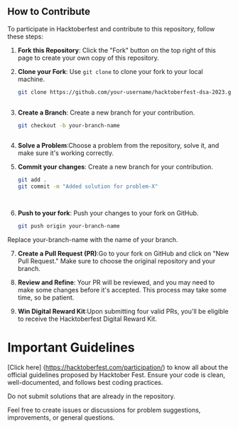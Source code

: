 ## How to Contribute

To participate in Hacktoberfest and contribute to this repository, follow these steps:

1. **Fork this Repository**: Click the "Fork" button on the top right of this page to create your own copy of this repository.

2. **Clone your Fork**: Use `git clone` to clone your fork to your local machine.

   ```sh
   git clone https://github.com/your-username/hacktoberfest-dsa-2023.git
 
3. **Create a Branch**: Create a new branch for your contribution.

   ```sh
   git checkout -b your-branch-name
 
4. **Solve a Problem**:Choose a problem from the repository, solve it, and make sure it's working correctly.

5. **Commit your changes**: Create a new branch for your contribution.

   ```sh
   git add .
   git commit -m "Added solution for problem-X"

 
6. **Push to your fork**: Push your changes to your fork on GitHub.

   ```sh
   git push origin your-branch-name
   
Replace your-branch-name with the name of your branch.
 
7. **Create a Pull Request (PR)**:Go to your fork on GitHub and click on "New Pull Request." Make sure to choose the original repository and your branch.

8. **Review and Refine**: Your PR will be reviewed, and you may need to make some changes before it's accepted. This process may take some time, so be patient.

4. **Win Digital Reward Kit**:Upon submitting four valid PRs, you'll be eligible to receive the Hacktoberfest Digital Reward Kit.

# Important Guidelines
 [Click here] (https://hacktoberfest.com/participation/) to know all about the official guidelines proposed by Hacktober Fest.
Ensure your code is clean, well-documented, and follows best coding practices.

Do not submit solutions that are already in the repository.

Feel free to create issues or discussions for problem suggestions, improvements, or general questions.
